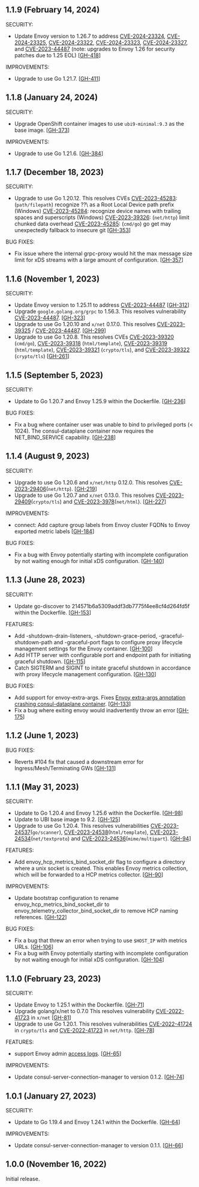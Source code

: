 ## 1.1.9 (February 14, 2024)

SECURITY:

* Update Envoy version to 1.26.7 to address [CVE-2024-23324](https://github.com/envoyproxy/envoy/security/advisories/GHSA-gq3v-vvhj-96j6), [CVE-2024-23325](https://github.com/envoyproxy/envoy/security/advisories/GHSA-5m7c-mrwr-pm26), [CVE-2024-23322](https://github.com/envoyproxy/envoy/security/advisories/GHSA-6p83-mfmh-qv38), [CVE-2024-23323](https://github.com/envoyproxy/envoy/security/advisories/GHSA-x278-4w4x-r7ch), [CVE-2024-23327](https://github.com/envoyproxy/envoy/security/advisories/GHSA-4h5x-x9vh-m29j), and [CVE-2023-44487](https://github.com/envoyproxy/envoy/security/advisories/GHSA-jhv4-f7mr-xx76) (note: upgrades to Envoy 1.26 for security patches due to 1.25 EOL) [[GH-418](https://github.com/hashicorp/consul-dataplane/pull/418)]

IMPROVEMENTS:

* Upgrade to use Go 1.21.7. [[GH-411](https://github.com/hashicorp/consul-dataplane/pull/411)]

## 1.1.8 (January 24, 2024)

SECURITY:

* Upgrade OpenShift container images to use `ubi9-minimal:9.3` as the base image. [[GH-373](https://github.com/hashicorp/consul-dataplane/pull/373)]

IMPROVEMENTS:

* Upgrade to use Go 1.21.6. [[GH-384](https://github.com/hashicorp/consul-dataplane/pull/384)]

## 1.1.7 (December 18, 2023)

SECURITY:

* Upgrade to use Go 1.20.12. This resolves CVEs
  [CVE-2023-45283](https://nvd.nist.gov/vuln/detail/CVE-2023-45283): (`path/filepath`) recognize \??\ as a Root Local Device path prefix (Windows)
  [CVE-2023-45284](https://nvd.nist.gov/vuln/detail/CVE-2023-45285): recognize device names with trailing spaces and superscripts (Windows)
  [CVE-2023-39326](https://nvd.nist.gov/vuln/detail/CVE-2023-39326): (`net/http`) limit chunked data overhead
  [CVE-2023-45285](https://nvd.nist.gov/vuln/detail/CVE-2023-45285): (`cmd/go`) go get may unexpectedly fallback to insecure git [[GH-353](https://github.com/hashicorp/consul-dataplane/pull/353)]

BUG FIXES:

* Fix issue where the internal grpc-proxy would hit the max message size limit for xDS streams with a large amount of configuration. [[GH-357](https://github.com/hashicorp/consul-dataplane/pull/357)]

## 1.1.6 (November 1, 2023)

SECURITY:

* Update Envoy version to 1.25.11 to address [CVE-2023-44487](https://github.com/envoyproxy/envoy/security/advisories/GHSA-jhv4-f7mr-xx76) [[GH-312](https://github.com/hashicorp/consul-dataplane/pull/312)]
* Upgrade `google.golang.org/grpc` to 1.56.3.
  This resolves vulnerability [CVE-2023-44487](https://nvd.nist.gov/vuln/detail/CVE-2023-44487). [[GH-323](https://github.com/hashicorp/consul-dataplane/pull/323)]
* Upgrade to use Go 1.20.10 and `x/net` 0.17.0.
  This resolves [CVE-2023-39325](https://nvd.nist.gov/vuln/detail/CVE-2023-39325)
  / [CVE-2023-44487](https://nvd.nist.gov/vuln/detail/CVE-2023-44487). [[GH-299](https://github.com/hashicorp/consul-dataplane/pull/299)]
* Upgrade to use Go 1.20.8. This resolves CVEs
  [CVE-2023-39320](https://github.com/advisories/GHSA-rxv8-v965-v333) (`cmd/go`),
  [CVE-2023-39318](https://github.com/advisories/GHSA-vq7j-gx56-rxjh) (`html/template`),
  [CVE-2023-39319](https://github.com/advisories/GHSA-vv9m-32rr-3g55) (`html/template`),
  [CVE-2023-39321](https://github.com/advisories/GHSA-9v7r-x7cv-v437) (`crypto/tls`), and
  [CVE-2023-39322](https://github.com/advisories/GHSA-892h-r6cr-53g4) (`crypto/tls`) [[GH-261](https://github.com/hashicorp/consul-dataplane/pull/261)]


## 1.1.5 (September 5, 2023)

SECURITY:

* Update to Go 1.20.7 and Envoy 1.25.9 within the Dockerfile. [[GH-236](https://github.com/hashicorp/consul-dataplane/pull/236)]

BUG FIXES:

* Fix a bug where container user was unable to bind to privileged ports (< 1024). The consul-dataplane container now requires the NET_BIND_SERVICE capability. [[GH-238](https://github.com/hashicorp/consul-dataplane/pull/238)]

## 1.1.4 (August 9, 2023)

SECURITY:

* Upgrade to use Go 1.20.6 and `x/net/http` 0.12.0.
  This resolves [CVE-2023-29406](https://github.com/advisories/GHSA-f8f7-69v5-w4vx)(`net/http`). [[GH-219](https://github.com/hashicorp/consul-dataplane/pull/219)]
* Upgrade to use Go 1.20.7 and `x/net` 0.13.0.
  This resolves [CVE-2023-29409](https://nvd.nist.gov/vuln/detail/CVE-2023-29409)(`crypto/tls`)
  and [CVE-2023-3978](https://nvd.nist.gov/vuln/detail/CVE-2023-3978)(`net/html`). [[GH-227](https://github.com/hashicorp/consul-dataplane/pull/227)]

IMPROVEMENTS:

* connect: Add capture group labels from Envoy cluster FQDNs to Envoy exported metric labels [[GH-184](https://github.com/hashicorp/consul-dataplane/pull/184)]

BUG FIXES:

* Fix a bug with Envoy potentially starting with incomplete configuration by not waiting enough for initial xDS configuration. [[GH-140](https://github.com/hashicorp/consul-dataplane/pull/140)]


## 1.1.3 (June 28, 2023)

SECURITY:

* Update go-discover to 214571b6a5309addf3db7775f4ee8cf4d264fd5f within the Dockerfile. [[GH-153](https://github.com/hashicorp/consul-dataplane/pull/153)]

FEATURES:

* Add -shutdown-drain-listeners, -shutdown-grace-period, -graceful-shutdown-path and -graceful-port flags to configure proxy lifecycle management settings for the Envoy container. [[GH-100](https://github.com/hashicorp/consul-dataplane/pull/100)]
* Add HTTP server with configurable port and endpoint path for initiating graceful shutdown. [[GH-115](https://github.com/hashicorp/consul-dataplane/pull/115)]
* Catch SIGTERM and SIGINT to initate graceful shutdown in accordance with proxy lifecycle management configuration. [[GH-130](https://github.com/hashicorp/consul-dataplane/pull/130)]

BUG FIXES:

* Add support for envoy-extra-args. Fixes [Envoy extra-args annotation crashing consul-dataplane container](https://github.com/hashicorp/consul-k8s/issues/1846). [[GH-133](https://github.com/hashicorp/consul-dataplane/pull/133)]
* Fix a bug where exiting envoy would inadvertently throw an error [[GH-175](https://github.com/hashicorp/consul-dataplane/pull/175)]


## 1.1.2 (June 1, 2023)

BUG FIXES:

* Reverts #104 fix that caused a downstream error for Ingress/Mesh/Terminating GWs [[GH-131](https://github.com/hashicorp/consul-dataplane/pull/131)]

## 1.1.1 (May 31, 2023)

SECURITY:

* Update to Go 1.20.4 and Envoy 1.25.6 within the Dockerfile. [[GH-98](https://github.com/hashicorp/consul-dataplane/pull/98)]
* Update to UBI base image to 9.2. [[GH-125](https://github.com/hashicorp/consul-dataplane/pull/125)]
* Upgrade to use Go 1.20.4. 
This resolves vulnerabilities [CVE-2023-24537](https://github.com/advisories/GHSA-9f7g-gqwh-jpf5)(`go/scanner`), 
[CVE-2023-24538](https://github.com/advisories/GHSA-v4m2-x4rp-hv22)(`html/template`), 
[CVE-2023-24534](https://github.com/advisories/GHSA-8v5j-pwr7-w5f8)(`net/textproto`) and 
[CVE-2023-24536](https://github.com/advisories/GHSA-9f7g-gqwh-jpf5)(`mime/multipart`). [[GH-94](https://github.com/hashicorp/consul-dataplane/pull/94)]

FEATURES:

* Add envoy_hcp_metrics_bind_socket_dir flag to configure a directory where a unix socket is created. 
This enables Envoy metrics collection, which will be forwarded to a HCP metrics collector. [[GH-90](https://github.com/hashicorp/consul-dataplane/pull/90)]

IMPROVEMENTS:

* Update bootstrap configuration to rename envoy_hcp_metrics_bind_socket_dir to envoy_telemetry_collector_bind_socket_dir to remove HCP naming references. [[GH-122](https://github.com/hashicorp/consul-dataplane/pull/122)]

BUG FIXES:

* Fix a bug that threw an error when trying to use `$HOST_IP` with metrics URLs. [[GH-106](https://github.com/hashicorp/consul-dataplane/pull/106)]
* Fix a bug with Envoy potentially starting with incomplete configuration by not waiting enough for initial xDS configuration. [[GH-104](https://github.com/hashicorp/consul-dataplane/pull/104)]

## 1.1.0 (February 23, 2023)

SECURITY:

* Update Envoy to 1.25.1 within the Dockerfile. [[GH-71](https://github.com/hashicorp/consul-dataplane/pull/71)]
* Upgrade golang/x/net to 0.7.0
This resolves vulnerability [CVE-2022-41723](https://github.com/golang/go/issues/57855) in `x/net` [[GH-81](https://github.com/hashicorp/consul-dataplane/pull/81)]
* Upgrade to use Go 1.20.1. 
This resolves vulnerabilities [CVE-2022-41724](https://go.dev/issue/58001) in `crypto/tls` and [CVE-2022-41723](https://go.dev/issue/57855) in `net/http`. [[GH-78](https://github.com/hashicorp/consul-dataplane/pull/78)]

FEATURES:

* support Envoy admin [access logs](https://developer.hashicorp.com/consul/docs/connect/observability/access-logs). [[GH-65](https://github.com/hashicorp/consul-dataplane/pull/65)]

IMPROVEMENTS:

* Update consul-server-connection-manager to version 0.1.2. [[GH-74](https://github.com/hashicorp/consul-dataplane/pull/74)]

## 1.0.1 (January 27, 2023)

SECURITY:

* Update to Go 1.19.4 and Envoy 1.24.1 within the Dockerfile. [[GH-64](https://github.com/hashicorp/consul-dataplane/pull/64)]

IMPROVEMENTS:

* Update consul-server-connection-manager to version 0.1.1. [[GH-66](https://github.com/hashicorp/consul-dataplane/pull/66)]


## 1.0.0 (November 16, 2022)

Initial release.
